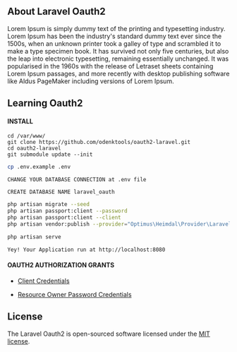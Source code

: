 ## About Laravel Oauth2

Lorem Ipsum is simply dummy text of the printing and typesetting industry. Lorem Ipsum has been the industry's standard dummy text ever since the 1500s, when an unknown printer took a galley of type and scrambled it to make a type specimen book. It has survived not only five centuries, but also the leap into electronic typesetting, remaining essentially unchanged. It was popularised in the 1960s with the release of Letraset sheets containing Lorem Ipsum passages, and more recently with desktop publishing software like Aldus PageMaker including versions of Lorem Ipsum.

## Learning Oauth2

#### INSTALL

```
cd /var/www/
git clone https://github.com/odenktools/oauth2-laravel.git
cd oauth2-laravel
git submodule update --init
```

```bash
cp .env.example .env
```

```
CHANGE YOUR DATABASE CONNECTION at .env file

CREATE DATABASE NAME laravel_oauth
```

```bash
php artisan migrate --seed
php artisan passport:client --password
php artisan passport:client --client
php artisan vendor:publish --provider="Optimus\Heimdal\Provider\LaravelServiceProvider"
```

```bash
php artisan serve
```

```
Yey! Your Application run at http://localhost:8080
```

#### OAUTH2 AUTHORIZATION GRANTS

- [Client Credentials](https://tools.ietf.org/html/rfc6749#section-1.3.4)

- [Resource Owner Password Credentials](https://tools.ietf.org/html/rfc6749#section-1.3.3)

## License

The Laravel Oauth2 is open-sourced software licensed under the [MIT license](https://opensource.org/licenses/MIT).
